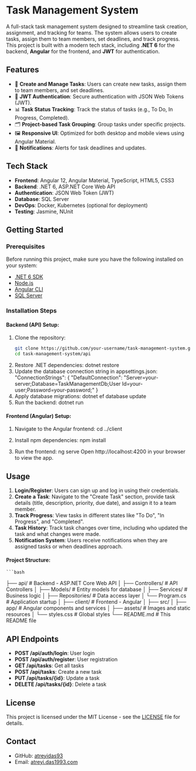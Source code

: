# Task Management System

A full-stack task management system designed to streamline task creation, assignment, and tracking for teams. The system allows users to create tasks, assign them to team members, set deadlines, and track progress. This project is built with a modern tech stack, including **.NET 6** for the backend, **Angular** for the frontend, and **JWT** for authentication.

## Features
- 📝 **Create and Manage Tasks**: Users can create new tasks, assign them to team members, and set deadlines.
- 🔐 **JWT Authentication**: Secure authentication with JSON Web Tokens (JWT).
- 📊 **Task Status Tracking**: Track the status of tasks (e.g., To Do, In Progress, Completed).
- 🗂️ **Project-based Task Grouping**: Group tasks under specific projects.
- 🖼️ **Responsive UI**: Optimized for both desktop and mobile views using Angular Material.
- 🔔 **Notifications**: Alerts for task deadlines and updates.

## Tech Stack
- **Frontend**: Angular 12, Angular Material, TypeScript, HTML5, CSS3
- **Backend**: .NET 6, ASP.NET Core Web API
- **Authentication**: JSON Web Token (JWT)
- **Database**: SQL Server
- **DevOps**: Docker, Kubernetes (optional for deployment)
- **Testing**: Jasmine, NUnit

## Getting Started

### Prerequisites

Before running this project, make sure you have the following installed on your system:
- [.NET 6 SDK](https://dotnet.microsoft.com/en-us/download/dotnet/6.0)
- [Node.js](https://nodejs.org/en/)
- [Angular CLI](https://angular.io/cli)
- [SQL Server](https://www.microsoft.com/en-us/sql-server/sql-server-downloads)

### Installation Steps

#### Backend (API) Setup:
  1. Clone the repository:
     ```bash
     git clone https://github.com/your-username/task-management-system.git
     cd task-management-system/api
  2. Restore .NET dependencies:
     dotnet restore
  3. Update the database connection string in appsettings.json:
     "ConnectionStrings": {
        "DefaultConnection": "Server=your-server;Database=TaskManagementDb;User Id=your-user;Password=your-password;"
      }
  5. Apply database migrations:
     dotnet ef database update
  7. Run the backend:
     dotnet run

#### Frontend (Angular) Setup:
  1. Navigate to the Angular frontend:
     cd ../client

  3. Install npm dependencies:
     npm install

  5. Run the frontend:
     ng serve
     Open http://localhost:4200 in your browser to view the app.

## Usage
1. **Login/Register**: Users can sign up and log in using their credentials.
2. **Create a Task**: Navigate to the "Create Task" section, provide task details (title, description, priority, due date), and assign it to a team member.
3. **Track Progress**: View tasks in different states like "To Do", "In Progress", and "Completed".
4. **Task History**: Track task changes over time, including who updated the task and what changes were made.
5. **Notification System**: Users receive notifications when they are assigned tasks or when deadlines approach.
   
#### Project Structure:
    ```bash
├── api/                # Backend - ASP.NET Core Web API
│   ├── Controllers/     # API Controllers
│   ├── Models/          # Entity models for database
│   ├── Services/        # Business logic
│   ├── Repositories/    # Data access layer
│   └── Program.cs       # Application startup
│
├── client/              # Frontend - Angular
│   ├── src/
│       ├── app/         # Angular components and services
│       ├── assets/      # Images and static resources
│       └── styles.css   # Global styles
└── README.md            # This README file
     
## API Endpoints
- **POST /api/auth/login**: User login
- **POST /api/auth/register**: User registration
- **GET /api/tasks**: Get all tasks
- **POST /api/tasks**: Create a new task
- **PUT /api/tasks/{id}**: Update a task
- **DELETE /api/tasks/{id}**: Delete a task

## License
This project is licensed under the MIT License - see the [LICENSE](LICENSE) file for details.

## Contact
- GitHub: [atreyidas93](https://github.com/atreyidas93)
- Email: [atreyi.das1993.com](mailto:atreyi.das1993.com)
